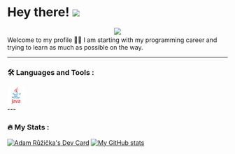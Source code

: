 <h1>
  Hey there!
  <img src="https://media.giphy.com/media/hvRJCLFzcasrR4ia7z/giphy.gif" width="30px"/>
</h1>
<div id="header" align="center">
  <img src=https://media.giphy.com/media/3oKIPnAiaMCws8nOsE/giphy.gif width="200"/>
  </div>
  Welcome to my profile 🐱‍👓
I am starting with my programming career and trying to learn as much as possible on the way. 

---

### :hammer_and_wrench: Languages and Tools :
<div>
  <img src="https://github.com/devicons/devicon/blob/master/icons/java/java-original-wordmark.svg" title="Java" alt="Java" width="40" height="40"/>&nbsp;
  </div>  
  ---


### :fire: My Stats :
<a href="https://app.daily.dev/deathlifter"><img src="https://api.daily.dev/devcards/v2/4MVaHytNbvJDJgx7X1bvG.png?type=wide&r=s19" width="652" alt="Adam Růžička's Dev Card"/></a>
[![My GitHub stats](https://github-readme-stats.vercel.app/api?username=666hellmaster)](https://github.com/anuraghazra/github-readme-stats)
